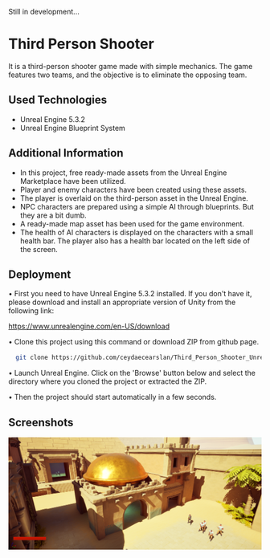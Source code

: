 
Still in development...

# Third Person Shooter 

It is a third-person shooter game made with simple mechanics. The game features two teams, and the objective is to eliminate the opposing team.
## Used Technologies

 - Unreal Engine 5.3.2
 - Unreal Engine Blueprint System



## Additional Information

- In this project, free ready-made assets from the Unreal Engine Marketplace have been utilized. 
- Player and enemy characters have been created using these assets.
- The player is overlaid on the third-person asset in the Unreal Engine.
- NPC characters are prepared using a simple AI through blueprints. But they are a bit dumb.
- A ready-made map asset has been used for the game environment.
- The health of AI characters is displayed on the characters with a small health bar. The player also has a health bar located on the left side of the screen.

## Deployment

• First you need to have Unreal Engine 5.3.2 installed. If you don't have it, please download and install an appropriate version of Unity from the following link: 

https://www.unrealengine.com/en-US/download

• Clone this project using this command or download ZIP from github page.

```bash
  git clone https://github.com/ceydaecearslan/Third_Person_Shooter_UnrealEngine.git
```

• Launch Unreal Engine. Click on the 'Browse' button below and select the directory where you cloned the project or extracted the ZIP.

• Then the project should start automatically in a few seconds.
## Screenshots

![tps_game](https://github.com/ceydaecearslan/Third_Person_Shooter_UnrealEngine/blob/main/tps_game.png)
